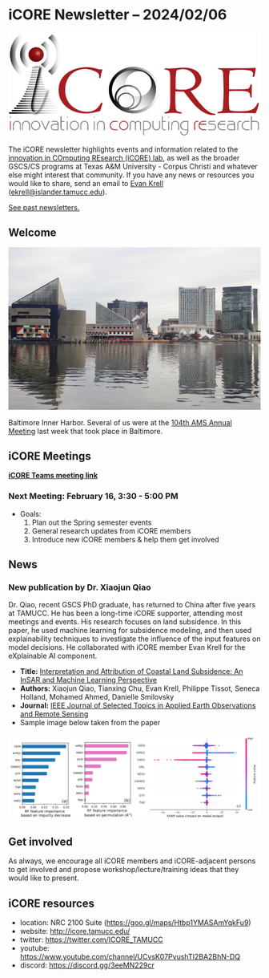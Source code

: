 # iCORE Newsletter – 2024/02/06

![logo](../img/logo_plain_sm.jpg)

The iCORE newsletter highlights events and information related to the [innovation in COmputing REsearch (iCORE) lab](https://icore.tamucc.edu/),
as well as the broader GSCS/CS programs at Texas A&M University - Corpus Christi and whatever else might interest that community.
If you have any news or resources you would like to share, send an email to [Evan Krell](https://scholar.google.com/citations?user=jLuwYGAAAAAJ&hl=en) (ekrell@islander.tamucc.edu).

[See past newsletters.](https://github.com/ekrell/icore_website/tree/main/news)

## Welcome

![ams2024_1.jpg](../img/ams2024_1.jpg)

Baltimore Inner Harbor. Several of us were at the [104th AMS Annual Meeting](https://annual.ametsoc.org/index.cfm/2024/) last week that took place in Baltimore.


## iCORE Meetings

**[iCORE Teams meeting link](https://teams.microsoft.com/l/meetup-join/19%3Ameeting_NzFjYmU3NWQtYWM4OS00ZGE3LTk1NWEtZjU4NDMzODE5ZWZi%40thread.v2/0?context=%7B%22Tid%22%3A%2234cbfaf1-67a6-4781-a9ca-514eb2550b66%22%2C%22Oid%22%3A%22994c008b-0707-4f3c-8ac0-73b65e733430%22%2C%22MessageId%22%3A%220%22%7D)**

### Next Meeting: February 16, 3:30 - 5:00 PM

- Goals:
  1. Plan out the Spring semester events
  2. General research updates from iCORE members
  3. Introduce new iCORE members & help them get involved
 
## News

### New publication by Dr. Xiaojun Qiao

Dr. Qiao, recent GSCS PhD graduate, has returned to China after five years at TAMUCC. 
He has been a long-time iCORE supporter, attending most meetings and events. 
His research focuses on land subsidence. In this paper, he used machine learning for subsidence modeling, 
and then used explainability techniques to investigate the influence of the input features on model decisions. 
He collaborated with iCORE member Evan Krell for the eXplainable AI component.

- **Title:** [Interpretation and Attribution of Coastal Land Subsidence: An InSAR and Machine Learning Perspective](https://ieeexplore.ieee.org/abstract/document/10418467)
- **Authors:** Xiaojun Qiao, Tianxing Chu, Evan Krell, Philippe Tissot, Seneca Holland, Mohamed Ahmed, Danielle Smilovsky
- **Journal:** [IEEE Journal of Selected Topics in Applied Earth Observations and Remote Sensing](https://ieeexplore.ieee.org/xpl/RecentIssue.jsp?punumber=4609443)
- Sample image below taken from the paper

![XAI Feature Ranks from the paper](../img/xiaojun_xai.png)

## Get involved

As always, we encourage all iCORE members and iCORE-adjacent persons to get involved and propose workshop/lecture/training ideas that they would like to present.

## iCORE resources

- location: NRC 2100 Suite (https://goo.gl/maps/Htbp1YMASAmYqkFu9)
- website: http://icore.tamucc.edu/
- twitter: https://twitter.com/ICORE_TAMUCC
- youtube: https://www.youtube.com/channel/UCvsK07PvushTI2BA2BhN-DQ
- discord: https://discord.gg/3eeMN229cr










